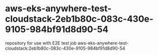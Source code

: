# aws-eks-anywhere-test-cloudstack-2eb1b80c-083c-430e-9105-984bf91d8d90-54
repository for use with E2E test job aws-eks-anywhere-test-cloudstack:2eb1b80c-083c-430e-9105-984bf91d8d90-54
